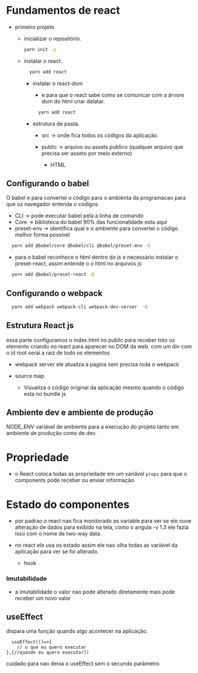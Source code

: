 # Fundamentos de react

- primeiro projeto

  - inicializar o repositório.

    ```bash
    yarn init -y
    ```

  - instalar o react.

    ```bash
      yarn add react
    ```

    - instalar o react-dom

      - e para que o react sabe como se comunicar com a árvore dom do html criar delatar.

      ```bash
        yarn add react
      ```

    - estrutura de pasta.

      - src -> onde fica todos os códigos da aplicação.

      - public -> arquivo ou assets publico (qualquer arquivo que precisa ser asseto por meio externo)
        - HTML

## Configurando o babel

O babel e para convertei o código para o ambienta da programacao para que os navegador entenda o códigos

- CLI -> pode executar babel pela a linha de comando
- Core -> biblioteca do babel 90% das funcionalidade esta aqui
- preset-env -> identifica qual e o ambiente para convertei o código melhor forma possível

```bash
  yarn add @babel/core @babel/cli @babel/preset-env -D

```

- para o babel reconhece o html dentro do js e necessário instalar o preset-react, assim entende o o html no arquivos js

```bash
  yarn add @babel/preset-react -D
```

## Configurando o webpack

```bash
  yarn add webpack webpack-cli webpack-dev-server  -D

```

## Estrutura React js

essa parte configuramos o index.html no public para receber toto os elemento criando no react para aparecer no DOM da web.
com um div com o id root serai a raiz de todo os elementos

- webpack server ele atualiza a pagina sem precisa roda o webpack

- source map
  - Visualiza o código original da aplicação mesmo quando o código esta no bundle js

## Ambiente dev e ambiente de produção

NODE_ENV variável de ambiente para a execução do projeto tanto em ambiente de produção como de dev.

# Propriedade

- o React coloca todas as propriedade em um variável `props` para que o components pode receber ou enviar informação

# Estado do componentes

- por padrao o react nao fica monitorado as variable para ver se ele ouve alteração de dados para exibido na tela, como o angula -v 1.3 ele fazia isso com o nome de two-way data.

- no react ele usa os estado assim ele nao olha todas as variável da aplicação para ver se foi alterado.
  - hook

### Imutabilidade

- a imutabilidade o valor nao pode alterado
  diretamente mais pode receber um novo valor

## useEffect

dispara uma função quando algo acontecer na aplicação.

```react
  useEffect(()=>{
    // o que eu quero executar
},[//quando eu quero executar])
```

cuidado para nao deixa o useEffect sem o secundo parâmetro
